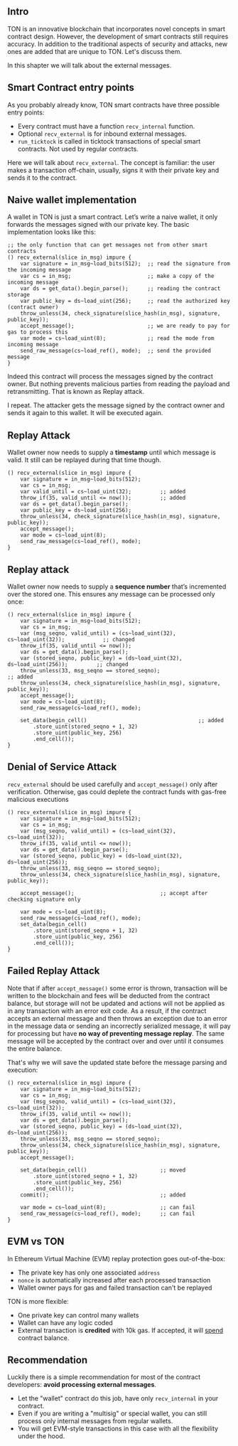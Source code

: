 ## Intro
TON is an innovative blockchain that incorporates novel concepts in smart contract design.
However, the development of smart contracts still requires accuracy. In addition to the traditional aspects of security and attacks, new ones are added that are unique to TON. Let's discuss them.

In this shapter we will talk about the external messages.

## Smart Contract entry points
As you probably already know, TON smart contracts have three possible entry points:
* Every contract must have a function `recv_internal` function.
* Optional `recv_external` is for inbound external messages.
* `run_ticktock` is called in ticktock transactions of special smart contracts. Not used by regular contracts.

Here we will talk about `recv_external`.
The concept is familiar: the user makes a transaction off-chain, usually, signs it with their private key and sends it to the contract.

## Naive wallet implementation
A wallet in TON is just a smart contract. 
Let’s write a naive wallet, it only forwards the messages signed with our private key.
The basic implementation looks like this:
```
;; the only function that can get messages not from other smart contracts
() recv_external(slice in_msg) impure {     
	var signature = in_msg~load_bits(512);  ;; read the signature from the incoming message
    var cs = in_msg;                        ;; make a copy of the incoming message
    var ds = get_data().begin_parse();      ;; reading the contract storage
    var public_key = ds~load_uint(256);     ;; read the authorized key (contract owner)
    throw_unless(34, check_signature(slice_hash(in_msg), signature, public_key));
    accept_message();                       ;; we are ready to pay for gas to process this
    var mode = cs~load_uint(8);             ;; read the mode from incoming message
    send_raw_message(cs~load_ref(), mode);  ;; send the provided message
}
```

Indeed this contract will process the messages signed by the contract owner. But nothing prevents malicious parties from reading the payload and retransmitting. That is known as Replay attack.

I repeat. The attacker gets the message signed by the contract owner and sends it again to this wallet. It will be executed again.

## Replay Attack
Wallet owner now needs to supply a **timestamp** until which message is valid.
It still can be replayed during that time though.

```
() recv_external(slice in_msg) impure {
	var signature = in_msg~load_bits(512);
    var cs = in_msg; 
    var valid_until = cs~load_uint(32);         ;; added
    throw_if(35, valid_until <= now());         ;; added
    var ds = get_data().begin_parse();
    var public_key = ds~load_uint(256);
    throw_unless(34, check_signature(slice_hash(in_msg), signature, public_key));
    accept_message();
    var mode = cs~load_uint(8);
    send_raw_message(cs~load_ref(), mode);
}
```

## Replay attack
Wallet owner now needs to supply a **sequence number** that’s incremented over the stored one. This ensures any message can be processed only once:
```
() recv_external(slice in_msg) impure {
	var signature = in_msg~load_bits(512);
    var cs = in_msg; 
    var (msg_seqno, valid_until) = (cs~load_uint(32), cs~load_uint(32));            ;; changed
    throw_if(35, valid_until <= now());
    var ds = get_data().begin_parse(); 
    var (stored_seqno, public_key) = (ds~load_uint(32), ds~load_uint(256));         ;; changed
    throw_unless(33, msg_seqno == stored_seqno);                                    ;; added
    throw_unless(34, check_signature(slice_hash(in_msg), signature, public_key));
    accept_message();
    var mode = cs~load_uint(8);
    send_raw_message(cs~load_ref(), mode);

    set_data(begin_cell()                                   ;; added
        .store_uint(stored_seqno + 1, 32)
        .store_uint(public_key, 256)
        .end_cell());                                   
}
```

## Denial of Service Attack
`recv_external` should be used carefully and `accept_message()` only after verification.
Otherwise, gas could deplete the contract funds with gas-free malicious executions

```
() recv_external(slice in_msg) impure {
	var signature = in_msg~load_bits(512);
    var cs = in_msg; 
    var (msg_seqno, valid_until) = (cs~load_uint(32), cs~load_uint(32));    
    throw_if(35, valid_until <= now());
    var ds = get_data().begin_parse(); 
    var (stored_seqno, public_key) = (ds~load_uint(32), ds~load_uint(256)); 
    throw_unless(33, msg_seqno == stored_seqno);                                    
    throw_unless(34, check_signature(slice_hash(in_msg), signature, public_key));

    accept_message();                           ;; accept after checking signature only

    var mode = cs~load_uint(8);
    send_raw_message(cs~load_ref(), mode);
    set_data(begin_cell()
        .store_uint(stored_seqno + 1, 32)
        .store_uint(public_key, 256)
        .end_cell());                                   
}
```

## Failed Replay Attack

Note that if after `accept_message()` some error is thrown, transaction will be written to the blockchain and fees will be deducted from the contract balance, but storage will not be updated and actions will not be applied as in any transaction with an error exit code. 
As a result, if the contract accepts an external message and then throws an exception due to an error in the message data or sending an incorrectly serialized message, it will pay for processing but have **no way of preventing message replay**. The same message will be accepted by the contract over and over until it consumes the entire balance.

That's why we will save the updated state before the message parsing and execution:
```
() recv_external(slice in_msg) impure {
	var signature = in_msg~load_bits(512);
    var cs = in_msg; 
    var (msg_seqno, valid_until) = (cs~load_uint(32), cs~load_uint(32));    
    throw_if(35, valid_until <= now());
    var ds = get_data().begin_parse(); 
    var (stored_seqno, public_key) = (ds~load_uint(32), ds~load_uint(256)); 
    throw_unless(33, msg_seqno == stored_seqno);                                    
    throw_unless(34, check_signature(slice_hash(in_msg), signature, public_key));
    accept_message();                           

    set_data(begin_cell()                       ;; moved
        .store_uint(stored_seqno + 1, 32)
        .store_uint(public_key, 256)
        .end_cell());
    commit();                                   ;; added

    var mode = cs~load_uint(8);                 ;; can fail
    send_raw_message(cs~load_ref(), mode);      ;; can fail
}
```

## EVM vs TON

In Ethereum Virtual Machine (EVM) replay protection goes out-of-the-box:
* The private key has only one associated `address`
* `nonce` is automatically increased after each processed transaction
* Wallet owner pays for gas and failed transaction can't be replayed

TON is more flexible:
* One private key can control many wallets
* Wallet can have any logic coded
* External transaction is **credited** with 10k gas. If accepted, it will [spend](https://ton.org/docs/develop/smart-contracts/guidelines/accept#external-messages) contract balance.

## Recommendation
Luckily there is a simple recommendation for most of the contract developers: **avoid processing external messages**.

* Let the "wallet" contract do this job, have only `recv_internal` in your contract.
* Even if you are writing a "multisig" or special wallet, you can still process only internal messages from regular wallets.
* You will get EVM-style transactions in this case with all the flexibility under the hood.